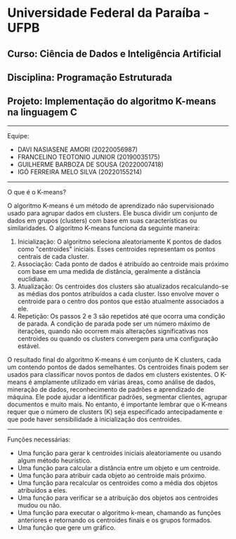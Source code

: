 # Universidade Federal da Paraíba - UFPB
## Curso: Ciência de Dados e Inteligência Artificial
## Disciplina: Programação Estruturada
## Projeto: Implementação do algoritmo K-means na linguagem C

---

Equipe:
- DAVI NASIASENE AMORI (20220056987)
- FRANCELINO TEOTONIO JUNIOR (20190035175)
- GUILHERME BARBOZA DE SOUSA (20220007418)
- IGÓ FERREIRA MELO SILVA (20220155214)

---

O que é o K-means?

O algoritmo K-means é um método de aprendizado não supervisionado usado para agrupar dados em clusters. Ele busca dividir um conjunto de dados em grupos (clusters) com base em suas características ou similaridades.
O algoritmo K-means funciona da seguinte maneira:
1. Inicialização: O algoritmo seleciona aleatoriamente K pontos de dados como "centroides" iniciais. Esses centroides representam os pontos centrais de cada cluster.
2. Associação: Cada ponto de dados é atribuído ao centroide mais próximo com base em uma medida de distância, geralmente a distância euclidiana.
3. Atualização: Os centroides dos clusters são atualizados recalculando-se as médias dos pontos atribuídos a cada cluster. Isso envolve mover o centroide para o centro dos pontos que estão atualmente associados a ele.
4. Repetição: Os passos 2 e 3 são repetidos até que ocorra uma condição de parada. A condição de parada pode ser um número máximo de iterações, quando não ocorrem mais alterações significativas nos centroides ou quando os clusters convergem para uma configuração estável.


O resultado final do algoritmo K-means é um conjunto de K clusters, cada um contendo pontos de dados semelhantes. Os centroides finais podem ser usados para classificar novos pontos de dados em clusters existentes.
O K-means é amplamente utilizado em várias áreas, como análise de dados, mineração de dados, reconhecimento de padrões e aprendizado de máquina. Ele pode ajudar a identificar padrões, segmentar clientes, agrupar documentos e muito mais. No entanto, é importante lembrar que o K-means requer que o número de clusters (K) seja especificado antecipadamente e que pode haver sensibilidade à inicialização dos centroides.

---

Funções necessárias:

- Uma função para gerar k centroides iniciais aleatoriamente ou usando algum método heurístico.
- Uma função para calcular a distância entre um objeto e um centroide.
- Uma função para atribuir cada objeto ao centroide mais próximo.
- Uma função para recalcular os centroides como a média dos objetos atribuídos a eles.
- Uma função para verificar se a atribuição dos objetos aos centroides mudou ou não.
- Uma função para executar o algoritmo k-mean, chamando as funções anteriores e retornando os centroides finais e os grupos formados.
- Uma função que gere um gráfico. 
